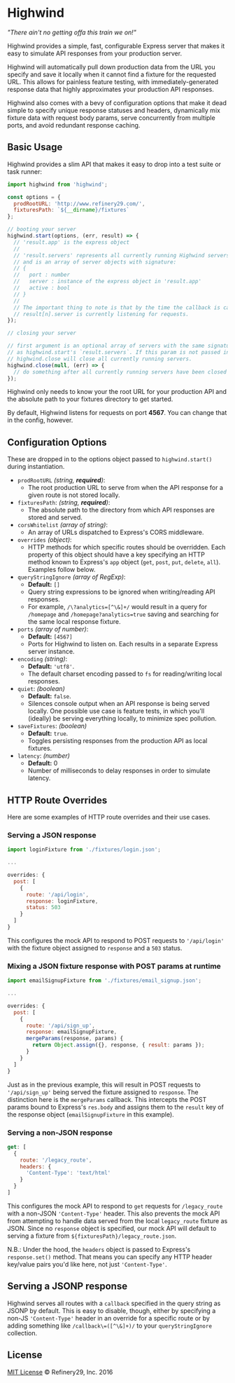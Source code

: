 Highwind
========
*"There ain't no getting offa this train we on!"*

Highwind provides a simple, fast, configurable Express server that makes it easy
to simulate API responses from your production server.

Highwind will automatically pull down production data from the URL you specify and save it locally when it cannot find a fixture for the requested URL. This allows for painless feature testing, with immediately-generated response data that highly approximates your production API responses.

Highwind also comes with a bevy of configuration options that make it dead simple to specify unique response statuses and headers, dynamically mix fixture data with request body params, serve concurrently from multiple ports, and avoid redundant response caching.

## Basic Usage

Highwind provides a slim API that makes it easy to drop into a test suite or task runner:

```js
import highwind from 'highwind';

const options = {
  prodRootURL: 'http://www.refinery29.com/',
  fixturesPath: `${__dirname}/fixtures`
};

// booting your server
highwind.start(options, (err, result) => {
  // 'result.app' is the express object
  //
  // 'result.servers' represents all currently running Highwind servers,
  // and is an array of server objects with signature:
  // {
  //   port : number
  //   server : instance of the express object in 'result.app'
  //   active : bool
  // }
  //
  // The important thing to note is that by the time the callback is called,
  // result[n].server is currently listening for requests.
});

// closing your server

// first argument is an optional array of servers with the same signature
// as highwind.start's `result.servers`. If this param is not passed in,
// highwind.close will close all currently running servers.
highwind.close(null, (err) => {
  // do something after all currently running servers have been closed
});
```

Highwind only needs to know your the root URL for your production API and the
absolute path to your fixtures directory to get started.

By default, Highwind listens for requests on port **4567**. You can change that
in the config, however.

## Configuration Options
These are dropped in to the options object passed to `highwind.start()` during instantiation.
* `prodRootURL` *(string, **required**)*:
  * The root production URL to serve from when the API response for a given route is not stored locally.
* `fixturesPath`: *(string, **required**)*:
  * The absolute path to the directory from which API responses are stored and served.
* `corsWhitelist` *(array of string)*:
  * An array of URLs dispatched to Express's CORS middleware.
* `overrides` *(object)*:
  * HTTP methods for which specific routes should be overridden. Each property of this object should have a key specifying an HTTP method known to Express's `app` object (`get`, `post`, `put`, `delete`, `all`). Examples follow below.
* `queryStringIgnore` *(array of RegExp)*:
  * **Default:** `[]`
  * Query string expressions to be ignored when writing/reading API responses.
  * For example, `/\?analytics=[^\&]+/` would result in a query for `/homepage` and `/homepage?analytics=true` saving and searching for the same local response fixture.
* `ports` *(array of number)*:
  * **Default:** `[4567]`
  * Ports for Highwind to listen on. Each results in a separate Express server instance.
* `encoding` *(string)*:
  * **Default:** `'utf8'`.
  * The default charset encoding passed to `fs` for reading/writing local responses.
* `quiet`: *(boolean)*
  * **Default:** `false`.
  * Silences console output when an API response is being served locally. One possible use case is feature tests, in which you'll (ideally) be serving everything locally, to minimize spec pollution.
* `saveFixtures`: *(boolean)*
  * **Default:** `true`.
  * Toggles persisting responses from the production API as local fixtures.
* `latency`: *(number)*
  * **Default:** 0
  * Number of milliseconds to delay responses in order to simulate latency.

## HTTP Route Overrides
Here are some examples of HTTP route overrides and their use cases.

### Serving a JSON response
```js
import loginFixture from './fixtures/login.json';

...

overrides: {
  post: [
    {
      route: '/api/login',
      response: loginFixture,
      status: 503
    }
  ]
}
```
This configures the mock API to respond to POST requests to `'/api/login'` with the fixture object assigned to `response` and a `503` status.

### Mixing a JSON fixture response with POST params at runtime
```js
import emailSignupFixture from './fixtures/email_signup.json';

...

overrides: {
  post: [
    {
      route: '/api/sign_up',
      response: emailSignupFixture,
      mergeParams(response, params) {
        return Object.assign({}, response, { result: params });
      }
    }
  ]
}
```
Just as in the previous example, this will result in POST requests to `'/api/sign_up'` being served the fixture assigned to `response`. The distinction here is the `mergeParams` callback. This intercepts the POST params bound to Express's `res.body` and assigns them to the `result` key of the response object (`emailSignupFixture` in this example).

### Serving a non-JSON response
```js
get: [
  {
    route: '/legacy_route',
    headers: {
      'Content-Type': 'text/html'
    }
  }
]
```
This configures the mock API to respond to `get` requests for `/legacy_route` with a non-JSON `'Content-Type'` header. This also prevents the mock API from attempting to handle data served from the local `legacy_route` fixture as JSON. Since no `response` object is specified, our mock API will default to serving a fixture from `${fixturesPath}/legacy_route.json`.

N.B.: Under the hood, the `headers` object is passed to Express's `response.set()` method. That means you can specify any HTTP header key/value pairs you'd like here, not just `'Content-Type'`.

## Serving a JSONP response

Highwind serves all routes with a `callback` specified in the query string as JSONP by default. This is easy to disable, though, either by specifying a non-JS `'Content-Type'` header in an override for a specific route or by adding something like `/callback\=([^\&]+)/` to your `queryStringIgnore` collection.

## License
[MIT License](http://mit-license.org/) © Refinery29, Inc. 2016

